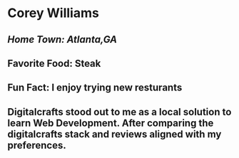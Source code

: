 # Corey Williams
## ***Home Town: Atlanta,GA***
## Favorite Food: Steak
## Fun Fact: I enjoy trying new resturants 

## Digitalcrafts stood out to me as a local solution to learn Web Development. After comparing the digitalcrafts stack and reviews aligned with my preferences.